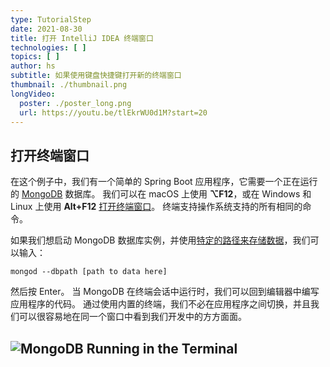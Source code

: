 ```yaml
---
type: TutorialStep
date: 2021-08-30
title: 打开 IntelliJ IDEA 终端窗口
technologies: [ ]
topics: [ ]
author: hs
subtitle: 如果使用键盘快捷键打开新的终端窗口
thumbnail: ./thumbnail.png
longVideo:
  poster: ./poster_long.png
  url: https://youtu.be/tlEkrWU0d1M?start=20
---
```


## 打开终端窗口
在这个例子中，我们有一个简单的 Spring Boot 应用程序，它需要一个正在运行的 [MongoDB](https://www.mongodb.com/) 数据库。 我们可以在 macOS 上使用 **⌥F12**，或在 Windows 和 Linux 上使用 **Alt+F12** [打开终端窗口](https://www.jetbrains.com/help/idea/terminal-emulator.html#open-terminal)。 终端支持操作系统支持的所有相同的命令。

如果我们想启动 MongoDB 数据库实例，并使用[特定的路径来存储数据](https://docs.mongodb.com/manual/tutorial/manage-mongodb-processes/#specify-a-data-directory)，我们可以输入：

`mongod --dbpath [path to data here]`

然后按 Enter。 当 MongoDB 在终端会话中运行时，我们可以回到编辑器中编写应用程序的代码。 通过使用内置的终端，我们不必在应用程序之间切换，并且我们可以很容易地在同一个窗口中看到我们开发中的方方面面。

![MongoDB Running in the Terminal](mongodb-running-in-terminal.png)
---